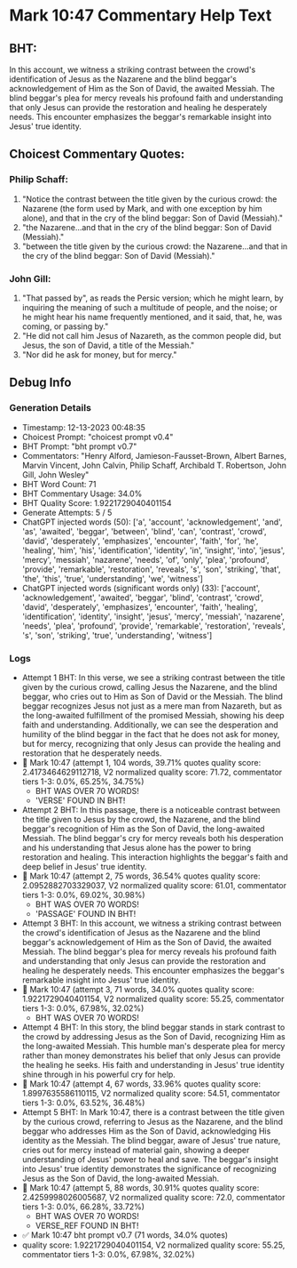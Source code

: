 # Mark 10:47 Commentary Help Text

## BHT:
In this account, we witness a striking contrast between the crowd's identification of Jesus as the Nazarene and the blind beggar's acknowledgement of Him as the Son of David, the awaited Messiah. The blind beggar's plea for mercy reveals his profound faith and understanding that only Jesus can provide the restoration and healing he desperately needs. This encounter emphasizes the beggar's remarkable insight into Jesus' true identity.

## Choicest Commentary Quotes:
### Philip Schaff:
1. "Notice the contrast between the title given by the curious crowd: the Nazarene (the form used by Mark, and with one exception by him alone), and that in the cry of the blind beggar: Son of David (Messiah)."
2. "the Nazarene...and that in the cry of the blind beggar: Son of David (Messiah)."
3. "between the title given by the curious crowd: the Nazarene...and that in the cry of the blind beggar: Son of David (Messiah)."

### John Gill:
1. "That passed by", as reads the Persic version; which he might learn, by inquiring the meaning of such a multitude of people, and the noise; or he might hear his name frequently mentioned, and it said, that, he, was coming, or passing by."
2. "He did not call him Jesus of Nazareth, as the common people did, but Jesus, the son of David, a title of the Messiah."
3. "Nor did he ask for money, but for mercy."


## Debug Info
### Generation Details
- Timestamp: 12-13-2023 00:48:35
- Choicest Prompt: "choicest prompt v0.4"
- BHT Prompt: "bht prompt v0.7"
- Commentators: "Henry Alford, Jamieson-Fausset-Brown, Albert Barnes, Marvin Vincent, John Calvin, Philip Schaff, Archibald T. Robertson, John Gill, John Wesley"
- BHT Word Count: 71
- BHT Commentary Usage: 34.0%
- BHT Quality Score: 1.9221729040401154
- Generate Attempts: 5 / 5
- ChatGPT injected words (50):
	['a', 'account', 'acknowledgement', 'and', 'as', 'awaited', 'beggar', 'between', 'blind', 'can', 'contrast', 'crowd', 'david', 'desperately', 'emphasizes', 'encounter', 'faith', 'for', 'he', 'healing', 'him', 'his', 'identification', 'identity', 'in', 'insight', 'into', 'jesus', 'mercy', 'messiah', 'nazarene', 'needs', 'of', 'only', 'plea', 'profound', 'provide', 'remarkable', 'restoration', 'reveals', 's', 'son', 'striking', 'that', 'the', 'this', 'true', 'understanding', 'we', 'witness']
- ChatGPT injected words (significant words only) (33):
	['account', 'acknowledgement', 'awaited', 'beggar', 'blind', 'contrast', 'crowd', 'david', 'desperately', 'emphasizes', 'encounter', 'faith', 'healing', 'identification', 'identity', 'insight', 'jesus', 'mercy', 'messiah', 'nazarene', 'needs', 'plea', 'profound', 'provide', 'remarkable', 'restoration', 'reveals', 's', 'son', 'striking', 'true', 'understanding', 'witness']

### Logs
- Attempt 1 BHT: In this verse, we see a striking contrast between the title given by the curious crowd, calling Jesus the Nazarene, and the blind beggar, who cries out to Him as Son of David or the Messiah. The blind beggar recognizes Jesus not just as a mere man from Nazareth, but as the long-awaited fulfillment of the promised Messiah, showing his deep faith and understanding. Additionally, we can see the desperation and humility of the blind beggar in the fact that he does not ask for money, but for mercy, recognizing that only Jesus can provide the healing and restoration that he desperately needs.
- 🔄 Mark 10:47 (attempt 1, 104 words, 39.71% quotes quality score: 2.4173464629112718, V2 normalized quality score: 71.72, commentator tiers 1-3: 0.0%, 65.25%, 34.75%) 
	- BHT WAS OVER 70 WORDS! 
	- 'VERSE' FOUND IN BHT!
- Attempt 2 BHT: In this passage, there is a noticeable contrast between the title given to Jesus by the crowd, the Nazarene, and the blind beggar's recognition of Him as the Son of David, the long-awaited Messiah. The blind beggar's cry for mercy reveals both his desperation and his understanding that Jesus alone has the power to bring restoration and healing. This interaction highlights the beggar's faith and deep belief in Jesus' true identity.
- 🔄 Mark 10:47 (attempt 2, 75 words, 36.54% quotes quality score: 2.0952882703329037, V2 normalized quality score: 61.01, commentator tiers 1-3: 0.0%, 69.02%, 30.98%) 
	- BHT WAS OVER 70 WORDS! 
	- 'PASSAGE' FOUND IN BHT!
- Attempt 3 BHT: In this account, we witness a striking contrast between the crowd's identification of Jesus as the Nazarene and the blind beggar's acknowledgement of Him as the Son of David, the awaited Messiah. The blind beggar's plea for mercy reveals his profound faith and understanding that only Jesus can provide the restoration and healing he desperately needs. This encounter emphasizes the beggar's remarkable insight into Jesus' true identity.
- 🔄 Mark 10:47 (attempt 3, 71 words, 34.0% quotes quality score: 1.9221729040401154, V2 normalized quality score: 55.25, commentator tiers 1-3: 0.0%, 67.98%, 32.02%) 
	- BHT WAS OVER 70 WORDS!
- Attempt 4 BHT: In this story, the blind beggar stands in stark contrast to the crowd by addressing Jesus as the Son of David, recognizing Him as the long-awaited Messiah. This humble man's desperate plea for mercy rather than money demonstrates his belief that only Jesus can provide the healing he seeks. His faith and understanding in Jesus' true identity shine through in his powerful cry for help.
- 🔄 Mark 10:47 (attempt 4, 67 words, 33.96% quotes quality score: 1.8997635586110115, V2 normalized quality score: 54.51, commentator tiers 1-3: 0.0%, 63.52%, 36.48%)
- Attempt 5 BHT: In Mark 10:47, there is a contrast between the title given by the curious crowd, referring to Jesus as the Nazarene, and the blind beggar who addresses Him as the Son of David, acknowledging His identity as the Messiah. The blind beggar, aware of Jesus' true nature, cries out for mercy instead of material gain, showing a deeper understanding of Jesus' power to heal and save. The beggar's insight into Jesus' true identity demonstrates the significance of recognizing Jesus as the Son of David, the long-awaited Messiah.
- 🔄 Mark 10:47 (attempt 5, 88 words, 30.91% quotes quality score: 2.4259998026005687, V2 normalized quality score: 72.0, commentator tiers 1-3: 0.0%, 66.28%, 33.72%) 
	- BHT WAS OVER 70 WORDS! 
	- VERSE_REF FOUND IN BHT!
- ✅ Mark 10:47 bht prompt v0.7 (71 words, 34.0% quotes)
- quality score: 1.9221729040401154, V2 normalized quality score: 55.25, commentator tiers 1-3: 0.0%, 67.98%, 32.02%)